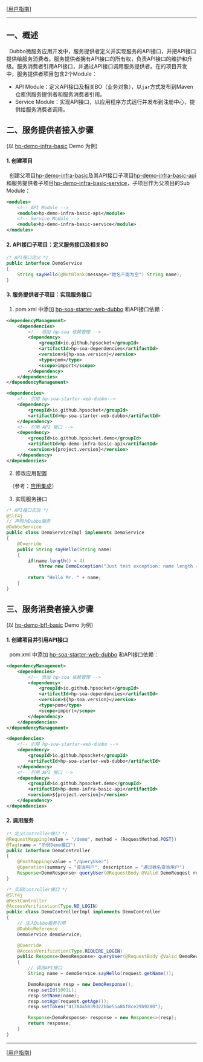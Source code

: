 [[用户指南](user_guide.md)]

---

## 一、概述
&nbsp;&nbsp;Dubbo微服务应用开发中，服务提供者定义并实现服务的API接口，并把API接口提供给服务消费者。服务提供者拥有API接口的所有权，负责API接口的维护和升级。服务消费者引用API接口，并通过API接口调用服务提供者。在的项目开发中，服务提供者项目包含2个Module：
- API Module：定义API接口及相关BO（业务对象），以`jar`方式发布到Maven仓库供服务提供者和服务消费者引用。
- Service Module：实现API接口，以应用程序方式运行并发布到注册中心，提供给服务消费者调用。

## 二、服务提供者接入步骤

(以 [hp-demo-infra-basic](../../hp-demo/hp-demo-infra-basic) Demo 为例)

#### 1. 创建项目
&nbsp;&nbsp;创建父项目[hp-demo-infra-basic](../../hp-demo/hp-demo-infra-basic)及其API接口子项目[hp-demo-infra-basic-api](../../hp-demo/hp-demo-infra-basic/hp-demo-infra-basic-api)和服务提供者子项目[hp-demo-infra-basic-service](../../hp-demo/hp-demo-infra-basic/hp-demo-infra-basic-service)，子项目作为父项目的Sub Module：
```xml
<modules>
    <!-- API Module -->
    <module>hp-demo-infra-basic-api</module>
    <!-- Service Module -->
    <module>hp-demo-infra-basic-service</module>
</modules>
```

#### 2. API接口子项目：定义服务接口及相关BO
```java
/* API接口定义 */
public interface DemoService
{
    String sayHello(@NotBlank(message="姓名不能为空") String name);
}
```

#### 3. 服务提供者子项目：实现服务接口
1. pom.xml 中添加 [hp-soa-starter-web-dubbo](../../hp-soa-starter/hp-soa-starter-web-dubbo) 和API接口依赖：
```xml
<dependencyManagement>
    <dependencies>
        <!-- 添加 hp-soa 依赖管理 -->
        <dependency>
            <groupId>io.github.hpsocket</groupId>
            <artifactId>hp-soa-dependencies</artifactId>
            <version>${hp-soa.version}</version>
            <type>pom</type>
            <scope>import</scope>
        </dependency>
    </dependencies>
</dependencyManagement>

<dependencies>
    <!-- 引用 hp-soa-starter-web-dubbo-->
    <dependency>
        <groupId>io.github.hpsocket</groupId>
        <artifactId>hp-soa-starter-web-dubbo</artifactId>
    </dependency>
    <!-- 引用 API 接口 -->
    <dependency>
        <groupId>io.github.hpsocket.demo</groupId>
        <artifactId>hp-demo-infra-basic-api</artifactId>
        <version>${project.version}</version>
    </dependency>
</dependencies>
```

2. 修改应用配置

&nbsp;&nbsp;（参考：[应用集成](app_integration.md)）

3. 实现服务接口
```java
/* API接口实现 */
@Slf4j
// 声明为Dubbo服务
@DubboService
public class DemoServiceImpl implements DemoService
{
    @Override
    public String sayHello(String name)
    {
        if(name.length() < 4)
            throw new DemoException("Just test exception: name length < 4");
        
        return "Hello Mr. " + name; 
    }
}
```

## 三、服务消费者接入步骤

(以 [hp-demo-bff-basic](../../hp-demo/hp-demo-bff-basic) Demo 为例)

#### 1. 创建项目并引用API接口
&nbsp;&nbsp;pom.xml 中添加 [hp-soa-starter-web-dubbo](../../hp-soa-starter/hp-soa-starter-web-dubbo) 和API接口依赖：
```xml
<dependencyManagement>
    <dependencies>
        <!-- 添加 hp-soa 依赖管理 -->
        <dependency>
            <groupId>io.github.hpsocket</groupId>
            <artifactId>hp-soa-dependencies</artifactId>
            <version>${hp-soa.version}</version>
            <type>pom</type>
            <scope>import</scope>
        </dependency>
    </dependencies>
</dependencyManagement>

<dependencies>
    <!-- 引用 hp-soa-starter-web-dubbo -->
    <dependency>
        <groupId>io.github.hpsocket</groupId>
        <artifactId>hp-soa-starter-web-dubbo</artifactId>
    </dependency>
    <!-- 引用 API 接口 -->
    <dependency>
        <groupId>io.github.hpsocket.demo</groupId>
        <artifactId>hp-demo-infra-basic-api</artifactId>
        <version>${project.version}</version>
    </dependency>
</dependencies>
```

#### 2. 调用服务
```java
/* 定义Controller接口 */
@RequestMapping(value = "/demo", method = {RequestMethod.POST})
@Tag(name = "示例Demo接口")
public interface DemoController
{
    @PostMapping(value = "/queryUser")
    @Operation(summary = "查询用户", description = "通过姓名查询用户")
    Response<DemoResponse> queryUser(@RequestBody @Valid DemoReuqest request);
}

```
```java
/* 实现Controller接口 */
@Slf4j
@RestController
@AccessVerification(Type.NO_LOGIN)
public class DemoControllerImpl implements DemoController
{
    // 注入Dubbo服务引用
    @DubboReference
    DemoService demoService;

    @Override
    @AccessVerification(Type.REQUIRE_LOGIN)
    public Response<DemoResponse> queryUser(@RequestBody @Valid DemoReuqest request)
    {
        // 调用API接口
        String name = demoService.sayHello(request.getName());

        DemoResponse resp = new DemoResponse();
        resp.setId(1001L);
        resp.setName(name);
        resp.setAge(request.getAge());
        resp.setToken("41784a5039322bbe55a8bf8ce29b9280");

        Response<DemoResponse> response = new Response<>(resp);
        return response;
    }
}
```

---

[[用户指南](user_guide.md)]